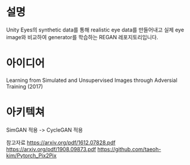 # 설명
Unity Eyes의 synthetic data를 통해 realistic eye data를 만들어내고 실제 eye image와 비교하여 generator를 학습하는 REGAN 레포지토리입니다.

# 아이디어
Learning from Simulated and Unsupervised Images through Adversial Training (2017)

# 아키텍쳐
SimGAN 적용 -> CycleGAN 적용



참고자료
https://arxiv.org/pdf/1612.07828.pdf
https://arxiv.org/pdf/1908.09873.pdf
https://github.com/taeoh-kim/Pytorch_Pix2Pix
